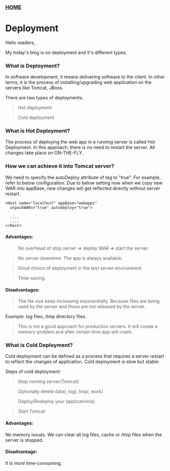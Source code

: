 ### [HOME](https://krishna-waidande.github.io/)

# Deployment

Hello readers,

My today's blog is on deployment and it's different types.


### What is Deployment?
In software development, it means delivering software to the client. 
In other terms, it is the process of installing/upgrading web application on the servers like Tomcat, JBoss.


There are two types of deployments.

> Hot deployment

> Cold deployment


### What is Hot Deployment?
The process of deploying the web app in a running server is called Hot Deployment. In this approach, there is no need to
restart the server. All changes take place on ON-THE-FLY.

### How we can achieve it into Tomcat server?
We need to specify the autoDeploy attribute of <Host> tag to "true". For example, refer to below configuration.
Due to below setting now when we copy new WAR into appBase, new changes will get reflected directly without server restart.

```
<Host name="localhost" appBase="webapps"
  unpackWARs="true" autodeploy="true">
  
  ....
  ....
</Host>
```


#### Advantages:

> No overhead of stop server => deploy WAR => start the server.

> No server downtime. The app is always available.

> Good choice of deployment in the test server environment.

> Time-saving.


#### Disadvantages:

> The file size keep increasing exponentially. Because files are being used by the server and those are not released by the server.

Example: log files, /tmp directory files.

> This is not a good approach for production servers. It will create a memory problem and after certain time app will crash.


### What is Cold Deployment?
Cold deployment can be defined as a process that requires a server restart to reflect the changes of application.
Cold deployment is slow but stable:

Steps of cold deployment:

> Stop running server(Tomcat)

> Optionally delete data/, log/, tmp/, work/

> Deploy/Redeploy your application(s)

> Start Tomcat


#### Advantages:

No memory issues. We can clear all log files, cache or /tmp files when the server is stopped.


#### Disadvantage:

It is more time-consuming.


